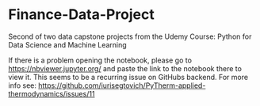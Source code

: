 # Finance-Data-Project
Second of two data capstone projects from the Udemy Course: Python for Data Science and Machine Learning

If there is a problem opening the notebook, please go to https://nbviewer.jupyter.org/ and paste the link to the notebook there to view it.
This seems to be a recurring issue on GitHubs backend. For more info see: 
https://github.com/iurisegtovich/PyTherm-applied-thermodynamics/issues/11 
